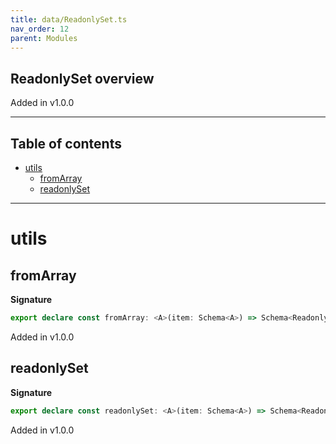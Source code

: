 ```yaml
---
title: data/ReadonlySet.ts
nav_order: 12
parent: Modules
---
```


## ReadonlySet overview

Added in v1.0.0

---

<h2 class="text-delta">Table of contents</h2>

- [utils](#utils)
  - [fromArray](#fromarray)
  - [readonlySet](#readonlyset)

---

# utils

## fromArray

**Signature**

```ts
export declare const fromArray: <A>(item: Schema<A>) => Schema<ReadonlySet<A>>
```

Added in v1.0.0

## readonlySet

**Signature**

```ts
export declare const readonlySet: <A>(item: Schema<A>) => Schema<ReadonlySet<A>>
```

Added in v1.0.0
